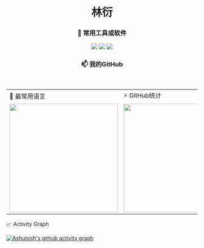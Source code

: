 
<h1 align="center">
林衍
</h1>

<!--
<h3 align="center">
🧐 主页浏览量
</h3>

<p align="center">
  <img src="https://count.getloli.com/get/@linyana.github.readme">
</p>
-->

<h3 align="center">

🌱 常用工具或软件

</h3>

<p align="center">
<img src="https://img.shields.io/badge/VsCode-软件开发-007ACC?style=flat-square&logo=Visual%20Studio%20Code&labelColor=ffffff&logoColor=007ACC"/>
<img src="https://img.shields.io/badge/IDEA-Java开发-fd6430?style=flat-square&logo=IntelliJ%20IDEA&labelColor=ffffff&logoColor=000000"/>
<img src="https://img.shields.io/badge/WebStorm-软件开发-07c3f2?style=flat-square&logo=WebStorm&labelColor=ffffff&logoColor=000000"/>
</p>


  <h3 align="center">

  📫 我的GitHub

  
  </h3>
  <br>
<table align="center">

<tr> <td>💬 最常用语言</td>  <td>  ⚡ GitHub统计</td> </tr>
<tr>
  <td>
 <img src="https://github-readme-stats.vercel.app/api/top-langs/?username=linyana&&hide=tsql" height="285px"> 
    </td>  <td>
 <img src="https://github-readme-stats.vercel.app/api?username=linyana&show_icons=true&theme=synthwave" height="285px"> 
    </td> </tr>
</table>

<tr> <td>📈 Activity Graph</td></tr>

[![Ashutosh's github activity graph](https://github-readme-activity-graph.vercel.app/graph?username=linyana&theme=react-dark)](https://github.com/linyana/github-readme-activity-graph)

